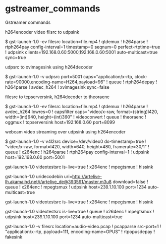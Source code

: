 # gstreamer_commands
Gstreamer commands

h264encoder video filsrc to udpsink

$ gst-launch-1.0 -ev filesrc location=file.mp4 ! qtdemux ! h264parse ! rtph264pay config-interval=1 timestamp=0 seqnum=0 perfect-rtptime=true ! udpsink clients=192.168.0.60:5000,192.168.0.60:5001 auto-multicast=true sync=true

udpsrc to xvimagesink using h264decoder

$ gst-launch-1.0 -v udpsrc port=5001 caps="application/x-rtp, clock-rate=90000,encoding-name=H264,payload=96" ! queue ! rtph264depay ! h264parse ! avdec_h264 ! xvimagesink sync=false

filesrc to tcpserversink, h264decoder to theoraenc

$ gst-launch-1.0 -ev filesrc location=file.mp4 ! qtdemux ! h264parse ! avdec_h264 lowres=0 ! capsfilter caps="video/x-raw, format=(string)I420, width=(int)640, height=(int)360" ! videoconvert ! queue ! theoraenc ! oggmux ! tcpserversink host=192.168.0.60 port=8099

webcam video streaming over udpsink using h264encoder

$ gst-launch-1.0 -v v4l2src device=/dev/video0 do-timestamp=true ! "video/x-raw, format=I420, width=640, height=480, framerate=30/1" ! queue ! x264enc ! h264parse ! rtph264pay config-interval=1 ! udpsink host=192.168.0.60 port=5001


gst-launch-1.0 videotestsrc is-live=true ! x264enc ! mpegtsmux ! hlssink

gst-launch-1.0 uridecodebin uri=http://artelive-lh.akamaihd.net/i/artelive_de@393591/master.m3u8 download=false ! queue ! x264enc ! mpegtsmux ! udpsink host=239.1.10.100 port=1234 auto-multicast=true

gst-launch-1.0 videotestsrc is-live=true ! x264enc ! mpegtsmux ! hlssink

gst-launch-1.0 videotestsrc is-live=true ! queue ! x264enc ! mpegtsmux ! udpsink host=239.1.10.100 port=1234 auto-multicast=true

gst-launch-1.0 -v filesrc location=audio-video.pcap ! pcapparse src-port=1 !
"application/x-rtp, payload=111, encoding-name=OPUS" ! rtpopusdepay ! fakesink
